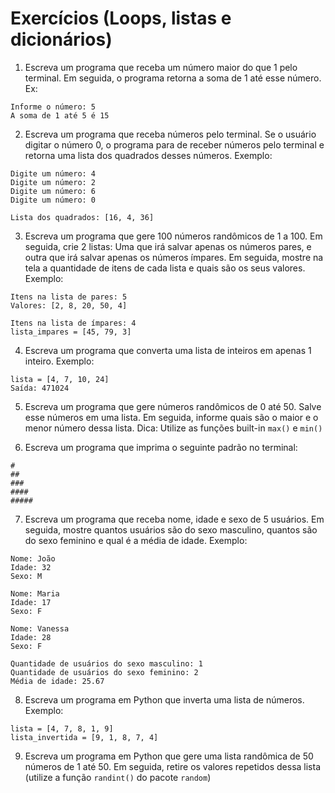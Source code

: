 # Exercícios (Loops, listas e dicionários)

1. Escreva um programa que receba um número maior do que 1 pelo terminal. Em seguida, o programa retorna a soma de 1 até esse número. Ex:

```
Informe o número: 5
A soma de 1 até 5 é 15
```

2. Escreva um programa que receba números pelo terminal. Se o usuário digitar o número 0, o programa para de receber números pelo terminal e retorna uma lista dos quadrados desses números. Exemplo:

```
Digite um número: 4
Digite um número: 2
Digite um número: 6
Digite um número: 0

Lista dos quadrados: [16, 4, 36]
```

3. Escreva um programa que gere 100 números randômicos de 1 a 100. Em seguida, crie 2 listas: Uma que irá salvar apenas os números pares, e outra que irá salvar apenas os números ímpares. Em seguida, mostre na tela a quantidade de itens de cada lista e quais são os seus valores. Exemplo:

```
Itens na lista de pares: 5
Valores: [2, 8, 20, 50, 4]

Itens na lista de ímpares: 4
lista_impares = [45, 79, 3]
```

4. Escreva um programa que converta uma lista de inteiros em apenas 1 inteiro. Exemplo:

```
lista = [4, 7, 10, 24]
Saída: 471024
```

5. Escreva um programa que gere números randômicos de 0 até 50. Salve esse números em uma lista. Em seguida, informe quais são o maior e o menor número dessa lista. Dica: Utilize as funções built-in `max()` e `min()`

6. Escreva um programa que imprima o seguinte padrão no terminal:

```
#
##
###
####
#####
```

7. Escreva um programa que receba nome, idade e sexo de 5 usuários. Em seguida, mostre quantos usuários são do sexo masculino, quantos são do sexo feminino e qual é a média de idade. Exemplo:

```
Nome: João
Idade: 32
Sexo: M

Nome: Maria
Idade: 17
Sexo: F

Nome: Vanessa
Idade: 28
Sexo: F

Quantidade de usuários do sexo masculino: 1
Quantidade de usuários do sexo feminino: 2
Média de idade: 25.67
```

8. Escreva um programa em Python que inverta uma lista de números. Exemplo:

```
lista = [4, 7, 8, 1, 9]
lista_invertida = [9, 1, 8, 7, 4]
```

9. Escreva um programa em Python que gere uma lista randômica de 50 números de 1 até 50. Em seguida, retire os valores repetidos dessa lista (utilize a função `randint()` do pacote `random`)
